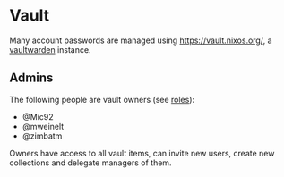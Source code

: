 # Vault

Many account passwords are managed using <https://vault.nixos.org/>, a [vaultwarden](https://github.com/dani-garcia/vaultwarden) instance.

[roles]: https://bitwarden.com/help/user-types-access-control/#member-roles

## Admins

The following people are vault owners (see [roles]):
<!-- Keep this in sync with the code owners of this file! -->
- @Mic92
- @mweinelt
- @zimbatm

Owners have access to all vault items, can invite new users, create new collections and delegate managers of them.
